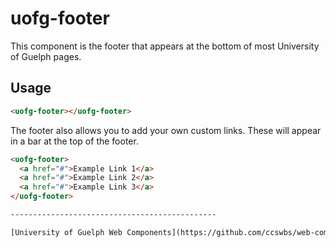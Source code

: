 # uofg-footer

This component is the footer that appears at the bottom of most University of Guelph pages.

## Usage

```html
<uofg-footer></uofg-footer>
```

The footer also allows you to add your own custom links. These will appear in a bar at the top of the footer.

```html
<uofg-footer>
  <a href="#">Example Link 1</a>
  <a href="#">Example Link 2</a>
  <a href="#">Example Link 3</a>
</uofg-footer>

----------------------------------------------

[University of Guelph Web Components](https://github.com/ccswbs/web-components)
